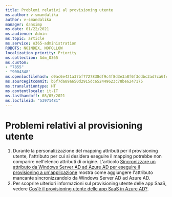 ```yaml
---
title: Problemi relativi al provisioning utente
ms.author: v-smandalika
author: v-smandalika
manager: dansimp
ms.date: 01/22/2021
ms.audience: Admin
ms.topic: article
ms.service: o365-administration
ROBOTS: NOINDEX, NOFOLLOW
localization_priority: Priority
ms.collection: Adm_O365
ms.custom:
- "7855"
- "9004348"
ms.openlocfilehash: d0ac6e421a37bf7727838df9c4f8d3e3a8f6f3ddbc3ad7ca6fc5565854fb9a7d
ms.sourcegitcommit: b5f7da89a650d2915dc652449623c78be6247175
ms.translationtype: HT
ms.contentlocale: it-IT
ms.lasthandoff: 08/05/2021
ms.locfileid: "53971481"
---
```

# <a name="user-provisioning-sync-issues"></a>Problemi relativi al provisioning utente

1. Durante la personalizzazione del mapping attributi per il provisioning utente, l'attributo per cui si desidera eseguire il mapping potrebbe non comparire nell'elenco attributi di origine. L'articolo [Sincronizzare un attributo da Windows Server AD ad Azure AD per eseguire il provisioning a un'applicazione](https://docs.microsoft.com/azure/active-directory/app-provisioning/user-provisioning-sync-attributes-for-mapping) mostra come aggiungere l'attributo mancante sincronizzandolo da Windows Server AD ad Azure AD.
2. Per scoprire ulteriori informazioni sul provisioning utente delle app SaaS, vedere [Cos'è il provisioning utente delle app SaaS in Azure AD?](https://docs.microsoft.com/azure/active-directory/app-provisioning/user-provisioning).